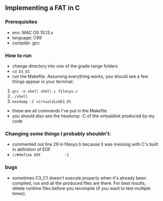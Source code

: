 ## Implementing a FAT in C

### Prerequisites

- env: MAC OS 10.13.x
- language: C99
- compiler: gcc

### How to run

- change directory into one of the grade range folders
- `cd D3_D1`
- run the Makefile. Assuming everything works, you should see a few things appear in your terminal:
1. `gcc -o shell shell.c filesys.c`
2. `./shell`
3. `hexdump -C virtualdiskD3_D1`
- these are all commands I've put in the Makefile
- you should also see the hexdump -C of the virtualdisk produced by my code

### Changing some things I probably shouldn't:

- commented out line 29 in filesys.h because it was messing with C's built in definition of EOF 
- `//#define EOF           -1`

### bugs

- sometimes C3_C1 doesn't execute properly when it's already been compiled, run and all the produced files are there. For best results, delete runtime files before you recompile (if you want to test multiple times).